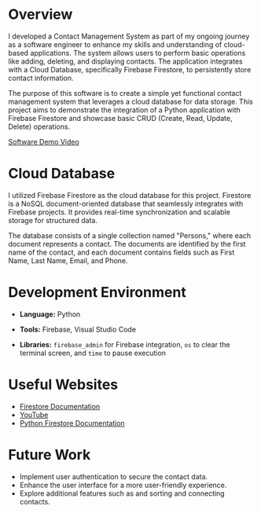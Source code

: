 # Overview

I developed a Contact Management System as part of my ongoing journey as a software engineer to enhance my skills and understanding of cloud-based applications. The system allows users to perform basic operations like adding, deleting, and displaying contacts. The application integrates with a Cloud Database, specifically Firebase Firestore, to persistently store contact information.

The purpose of this software is to create a simple yet functional contact management system that leverages a cloud database for data storage. This project aims to demonstrate the integration of a Python application with Firebase Firestore and showcase basic CRUD (Create, Read, Update, Delete) operations.

[Software Demo Video](https://www.youtube.com/watch?v=qt5vADP1sQQ)

# Cloud Database

I utilized Firebase Firestore as the cloud database for this project. Firestore is a NoSQL document-oriented database that seamlessly integrates with Firebase projects. It provides real-time synchronization and scalable storage for structured data.

The database consists of a single collection named "Persons," where each document represents a contact. The documents are identified by the first name of the contact, and each document contains fields such as First Name, Last Name, Email, and Phone.

# Development Environment

- __Language:__ Python

- __Tools:__ Firebase, Visual Studio Code

- __Libraries:__ ``firebase_admin`` for Firebase integration, ``os`` to clear the terminal screen, and ``time`` to pause execution

# Useful Websites

- [Firestore Documentation](https://firebase.google.com/docs/firestore/quickstart#python_5)
- [YouTube](https://www.youtube.com/watch?v=b4W3YQdViTI&t=656s)
- [Python Firestore Documentation](https://cloud.google.com/python/docs/reference/firestore/latest/index.html)

# Future Work

- Implement user authentication to secure the contact data.
- Enhance the user interface for a more user-friendly experience.
- Explore additional features such as and sorting and connecting contacts.